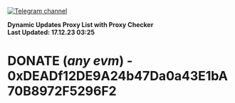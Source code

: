 [![Telegram channel](https://img.shields.io/endpoint?url=https://runkit.io/damiankrawczyk/telegram-badge/branches/master?url=https://t.me/n4z4v0d)](https://t.me/n4z4v0d) 

**Dynamic Updates Proxy List with Proxy Checker**  
**Last Updated: 17.12.23 03:25**

# DONATE (_any evm_) - 0xDEADf12DE9A24b47Da0a43E1bA70B8972F5296F2

